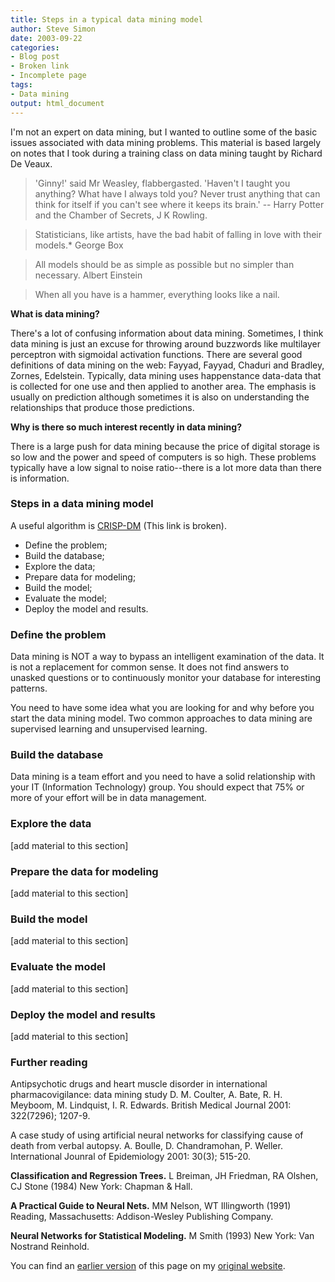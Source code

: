 ```yaml
---
title: Steps in a typical data mining model
author: Steve Simon
date: 2003-09-22
categories:
- Blog post
- Broken link
- Incomplete page
tags:
- Data mining
output: html_document
---
```


I'm not an expert on data mining, but I wanted to outline some of the
basic issues associated with data mining problems. This material is
based largely on notes that I took during a training class on data
mining taught by Richard De Veaux.

<blockquote>

'Ginny!' said Mr Weasley, flabbergasted. 'Haven't I taught you anything? What have I always told you? Never trust anything that can think for itself if you can't see where it keeps its brain.' -- Harry Potter and the Chamber of Secrets, J K Rowling.

</blockquote>

<blockquote>

Statisticians, like artists, have the bad habit of falling in love with their models.* George Box

</blockquote>

<blockquote>

All models should be as simple as possible but no simpler than necessary. Albert Einstein

</blockquote>

<blockquote>

When all you have is a hammer, everything looks like a nail.

</blockquote>

**What is data mining?**

There's a lot of confusing information about data mining. Sometimes, I think data mining is just an excuse for throwing around buzzwords like multilayer perceptron with sigmoidal activation functions. There are several good definitions of data mining on the web: Fayyad, Fayyad, Chaduri and Bradley, Zornes, Edelstein. Typically, data mining uses happenstance data-data that is collected for one use and then applied to another area. The emphasis is usually on prediction although sometimes it is also on understanding the relationships that produce those predictions.

**Why is there so much interest recently in data mining?**

There is a large push for data mining because the price of digital storage is so low and the power and speed of computers is so high. These problems typically have a low signal to noise ratio--there is a lot more data than there is information.

### Steps in a data mining model

A useful algorithm is [CRISP-DM][cri1] (This link is broken).

-   Define the problem;
-   Build the database;
-   Explore the data;
-   Prepare data for modeling;
-   Build the model;
-   Evaluate the model;
-   Deploy the model and results.

### Define the problem

Data mining is NOT a way to bypass an intelligent examination of the data. It is not a replacement for common sense. It does not find answers to unasked questions or to continuously monitor your database for interesting patterns.

You need to have some idea what you are looking for and why before you start the data mining model. Two common approaches to data mining are supervised learning and unsupervised learning.

### Build the database

Data mining is a team effort and you need to have a solid relationship with your IT (Information Technology) group. You should expect that 75% or more of your effort will be in data management.

### Explore the data

[add material to this section]

### Prepare the data for modeling

[add material to this section]

### Build the model

[add material to this section]

### Evaluate the model

[add material to this section]

### Deploy the model and results

[add material to this section]

### Further reading

Antipsychotic drugs and heart muscle disorder in international pharmacovigilance: data mining study D. M. Coulter, A. Bate, R. H. Meyboom, M. Lindquist, I. R. Edwards. British Medical Journal 2001: 322(7296); 1207-9.

A case study of using artificial neural networks for classifying cause of death from verbal autopsy. A. Boulle, D. Chandramohan, P. Weller. International Jounral of Epidemiology 2001: 30(3); 515-20.
    
**Classification and Regression Trees.** L Breiman, JH Friedman, RA Olshen, CJ Stone (1984) New York: Chapman & Hall.
    
**A Practical Guide to Neural Nets.** MM Nelson, WT Illingworth (1991) Reading, Massachusetts: Addison-Wesley Publishing Company.

**Neural Networks for Statistical Modeling.** M Smith (1993) New York: Van Nostrand Reinhold.

You can find an [earlier version][sim1] of this page on my [original website][sim2].

[sim1]: http://www.pmean.com/03/datamining.html
[sim2]: http://www.pmean.com/original_site.html

[cri1]: http://www.crisp-dm.org/Process/index.htm

